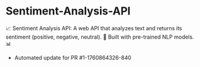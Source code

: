 # Sentiment-Analysis-API
📈 Sentiment Analysis API: A web API that analyzes text and returns its sentiment (positive, negative, neutral). 🧠 Built with pre-trained NLP models. 📊


- Automated update for PR #1-1760864326-840